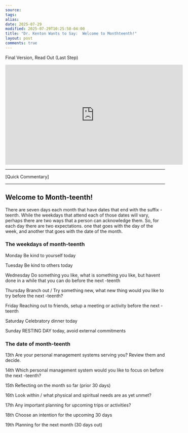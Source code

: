 ```yaml
---
source:
tags:
alias:
date: 2025-07-29
modified: 2025-07-29T10:25:58-04:00
title: "Dr. Kenton Wants to Say:  Welcome to Monthteenth!"
layout: post
comments: true
---
```


  Final Version, Read Out (Last Step)

<iframe width="560" height="315" src="https://www.youtube.com/embed/[replace]" title="YouTube video player" frameborder="0" allow="accelerometer; autoplay; clipboard-write; encrypted-media; gyroscope; picture-in-picture; web-share" allowfullscreen></iframe>

<!-- <img src="{{site.baseurl}}/images/[REPLACE]" width="560"> -->


---
[Quick Commentary]


---

## Welcome to Month-teenth!

  

There are seven days each month that have dates that end with the suffix -teenth. While the weekdays that attend each of those dates will vary, perhaps there are two ways that a person can acknowledge them. So, for each day there are two expectations. one that goes with the day of the week, and another that goes with the date of the month.
  

### **The weekdays of month-teenth**

Monday Be kind to yourself today

Tuesday Be kind to others today

Wednesday Do something you like, what is something you like, but havent done in a while that you can do before the next -teenth

Thursday Branch out / Try something new, what new thing would you like to try before the next -teenth?

Friday Reaching out to friends, setup a meeting or activity before the next -teenth

Saturday Celebratory dinner today

Sunday RESTING DAY today, avoid external commitments

  

### **The date of month-teenth**

13th Are your personal management systems serving you? Review them and decide.

14th Which personal management system would you like to focus on before the next -teenth?

15th Reflecting on the month so far (prior 30 days)

16th Look within / what physical and spiritual needs are as yet unmet?

17th Any important planning for upcoming trips or activities?

18th Choose an intention for the upcoming 30 days

19th Planning for the next month (30 days out)



